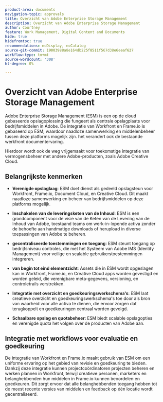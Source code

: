 ```yaml
---
product-area: documents
navigation-topic: approvals
title: Overzicht van Adobe Enterprise Storage Management
description: Overzicht van Adobe Enterprise Storage Management
author: Courtney
feature: Work Management, Digital Content and Documents
hide: true
hidefromtoc: true
recommendations: noDisplay, noCatalog
source-git-commit: 19003988a8e164db225f8511f567d38e6eeaf627
workflow-type: tm+mt
source-wordcount: '308'
ht-degree: 0%

---
```



# Overzicht van Adobe Enterprise Storage Management

Adobe Enterprise Storage Management (ESM) is een op de cloud gebaseerde opslagoplossing die fungeert als centrale opslagplaats voor bedrijfsmiddelen in Adobe. De integratie van Workfront en Frame.io is gebaseerd op ESM, waardoor naadloze samenwerking en middelenbeheer tussen deze platforms mogelijk zijn. het verandert ook de bestaande werkfront documentervaring.

Hierdoor wordt ook de weg vrijgemaakt voor toekomstige integratie van vermogensbeheer met andere Adobe-producten, zoals Adobe Creative Cloud.

## Belangrijkste kenmerken

* **Verenigde opslaglaag**: ESM doet dienst als gedeeld opslagsteun voor Workfront, Frame.io, Document Cloud, en Creative Cloud. Dit maakt naadloze samenwerking en beheer van bedrijfsmiddelen op deze platforms mogelijk.

* **Inschakelen van de leveringsketen van de Inhoud**: ESM is een grondcomponent voor de visie van de Keten van de Levering van de Inhoud van Adobe, toestaand teams om werk-in-lopende activa zonder de behoefte aan handmatige downloads of herupload in diverse toepassingen van Adobe te beheren.

* **gecentraliseerde toestemmingen en toegang**: ESM steunt toegang op bedrijfsniveau controles, die met het Systeem van Adobe IMS (Identity Management) voor veilige en scalable gebruikerstoestemmingen integreren.

* **van begin tot eind elementzicht**: Assets die in ESM wordt opgeslagen kan in Workfront, Frame.io, en Creative Cloud apps worden gevestigd en worden geleid, die verenigbare meta-gegevens, versioning, en controletrails verstrekken.

* **Integratie met overzicht en goedkeuringswerkschema&#39;s**: ESM laat creatieve overzicht en goedkeuringswerkschema&#39;s toe door als bron van waarheid voor alle activa te dienen, die ervoor zorgen dat terugkoppelt en goedkeuringen centraal worden gevolgd.

* **Schaalbare opslag en quotabeheer**: ESM biedt scalable opslagopties en verenigde quota het volgen over de producten van Adobe aan.

## Integratie met workflows voor evaluatie en goedkeuring

De integratie van Workfront en Frame.io maakt gebruik van ESM om een uniforme ervaring op het gebied van revisie en goedkeuring te bieden. Dankzij deze integratie kunnen projectcoördinatoren projecten beheren en werken plannen in Workfront, terwijl creatieve personen, marketers en belanghebbenden hun middelen in Frame.io kunnen beoordelen en goedkeuren. Dit zorgt ervoor dat alle belanghebbenden toegang hebben tot de meest recente versies van middelen en feedback op één locatie wordt gecentraliseerd.

<!--For more information about the Workfront and Frame.io integration, see [Frame.io integration overview](/help/quicksilver/review-and-approve-work/native-integrations/frame-io/frame-int-overview.md).-->